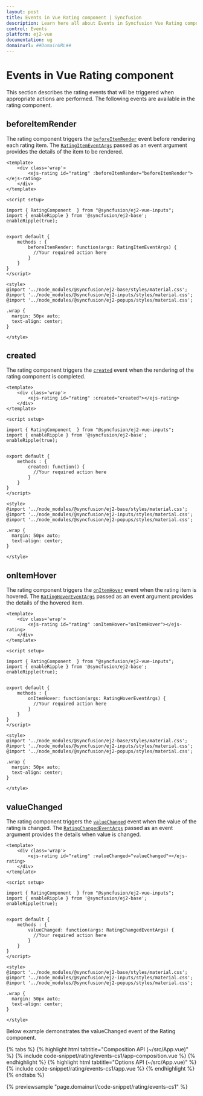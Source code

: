 ```yaml
---
layout: post
title: Events in Vue Rating component | Syncfusion
description: Learn here all about Events in Syncfusion Vue Rating component of Syncfusion Essential JS 2 and more.
control: Events 
platform: ej2-vue
documentation: ug
domainurl: ##DomainURL##
---
```


# Events in Vue Rating component

This section describes the rating events that will be triggered when appropriate actions are performed. The following events are available in the rating component.

## beforeItemRender

The rating component triggers the [`beforeItemRender`](https://ej2.syncfusion.com/vue/documentation/api/rating/#beforeitemrender) event before rendering each rating item. The [`RatingItemEventArgs`](https://ej2.syncfusion.com/vue/documentation/api/rating/ratingItemEventArgs/) passed as an event argument provides the details of the item to be rendered.

```
<template>
    <div class='wrap'>
        <ejs-rating id="rating" :beforeItemRender="beforeItemRender"></ejs-rating>
    </div>
</template>

<script setup>

import { RatingComponent  } from "@syncfusion/ej2-vue-inputs";
import { enableRipple } from '@syncfusion/ej2-base';
enableRipple(true);


export default {
    methods : {
        beforeItemRender: function(args: RatingItemEventArgs) {
          //Your required action here
        }
    }
}
</script>

<style>
@import '../node_modules/@syncfusion/ej2-base/styles/material.css';
@import '../node_modules/@syncfusion/ej2-inputs/styles/material.css';
@import '../node_modules/@syncfusion/ej2-popups/styles/material.css';

.wrap {
  margin: 50px auto;
  text-align: center;
}

</style>
```

## created

The rating component triggers the [`created`](https://ej2.syncfusion.com/vue/documentation/api/rating/#created) event when the rendering of the rating component is completed.

```
<template>
    <div class='wrap'>
        <ejs-rating id="rating" :created="created"></ejs-rating>
    </div>
</template>

<script setup>

import { RatingComponent  } from "@syncfusion/ej2-vue-inputs";
import { enableRipple } from '@syncfusion/ej2-base';
enableRipple(true);


export default {
    methods : {
        created: function() {
          //Your required action here
        }
    }
}
</script>

<style>
@import '../node_modules/@syncfusion/ej2-base/styles/material.css';
@import '../node_modules/@syncfusion/ej2-inputs/styles/material.css';
@import '../node_modules/@syncfusion/ej2-popups/styles/material.css';

.wrap {
  margin: 50px auto;
  text-align: center;
}

</style>
```

## onItemHover

The rating component triggers the [`onItemHover`](https://ej2.syncfusion.com/vue/documentation/api/rating/#onitemhover) event when the rating item is hovered. The [`RatingHoverEventArgs`](https://ej2.syncfusion.com/vue/documentation/api/rating/ratingHoverEventArgs/) passed as an event argument provides the details of the hovered item.

```
<template>
    <div class='wrap'>
        <ejs-rating id="rating" :onItemHover="onItemHover"></ejs-rating>
    </div>
</template>

<script setup>

import { RatingComponent  } from "@syncfusion/ej2-vue-inputs";
import { enableRipple } from '@syncfusion/ej2-base';
enableRipple(true);


export default {
    methods : {
        onItemHover: function(args: RatingHoverEventArgs) {
          //Your required action here
        }
    }
}
</script>

<style>
@import '../node_modules/@syncfusion/ej2-base/styles/material.css';
@import '../node_modules/@syncfusion/ej2-inputs/styles/material.css';
@import '../node_modules/@syncfusion/ej2-popups/styles/material.css';

.wrap {
  margin: 50px auto;
  text-align: center;
}

</style>
```

## valueChanged

The rating component triggers the [`valueChanged`](https://ej2.syncfusion.com/vue/documentation/api/rating/#valuechanged) event when the value of the rating is changed. The [`RatingChangedEventArgs`](https://ej2.syncfusion.com/vue/documentation/api/rating/ratingChangedEventArgs/) passed as an event argument provides the details when value is changed.

```
<template>
    <div class='wrap'>
        <ejs-rating id="rating" :valueChanged="valueChanged"></ejs-rating>
    </div>
</template>

<script setup>

import { RatingComponent  } from "@syncfusion/ej2-vue-inputs";
import { enableRipple } from '@syncfusion/ej2-base';
enableRipple(true);


export default {
    methods : {
        valueChanged: function(args: RatingChangedEventArgs) {
          //Your required action here
        }
    }
}
</script>

<style>
@import '../node_modules/@syncfusion/ej2-base/styles/material.css';
@import '../node_modules/@syncfusion/ej2-inputs/styles/material.css';
@import '../node_modules/@syncfusion/ej2-popups/styles/material.css';

.wrap {
  margin: 50px auto;
  text-align: center;
}

</style>
```

Below example demonstrates the valueChanged event of the Rating component.

{% tabs %}
{% highlight html tabtitle="Composition API (~/src/App.vue)" %}
{% include code-snippet/rating/events-cs1/app-composition.vue %}
{% endhighlight %}
{% highlight html tabtitle="Options API (~/src/App.vue)" %}
{% include code-snippet/rating/events-cs1/app.vue %}
{% endhighlight %}
{% endtabs %}
        
{% previewsample "page.domainurl/code-snippet/rating/events-cs1" %}